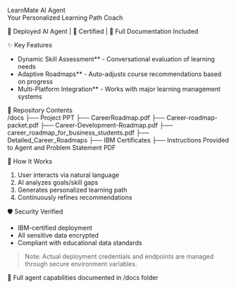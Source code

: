  LearnMate AI Agent  
Your Personalized Learning Path Coach

🚀 Deployed AI Agent | 📜 Certified | 📂 Full Documentation Included  

 ✨ Key Features  
- Dynamic Skill Assessment** - Conversational evaluation of learning needs  
- Adaptive Roadmaps** - Auto-adjusts course recommendations based on progress  
- Multi-Platform Integration** - Works with major learning management systems  

 📄 Repository Contents  
/docs
├── Project PPT
├── CareerRoadmap.pdf
├── Career-roadmap-packet.pdf
├── Career-Development-Roadmap.pdf
├── career_roadmap_for_business_students.pdf
├── Detailed_Career_Roadmaps
├── IBM Certificates
├── Instructions Provided to Agent and Problem Statement PDF


 🔧 How It Works  
1. User interacts via natural language  
2. AI analyzes goals/skill gaps  
3. Generates personalized learning path  
4. Continuously refines recommendations  

 🛡️ Security Verified  
- IBM-certified deployment  
- All sensitive data encrypted  
- Compliant with educational data standards  

> Note: Actual deployment credentials and endpoints are managed through secure environment variables.  

📌 Full agent capabilities documented in /docs folder 

